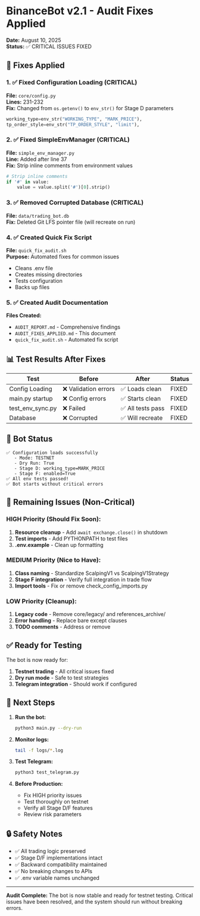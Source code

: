 # BinanceBot v2.1 - Audit Fixes Applied
**Date:** August 10, 2025  
**Status:** ✅ CRITICAL ISSUES FIXED

## 🔧 Fixes Applied

### 1. ✅ Fixed Configuration Loading (CRITICAL)
**File:** `core/config.py`  
**Lines:** 231-232  
**Fix:** Changed from `os.getenv()` to `env_str()` for Stage D parameters
```python
working_type=env_str("WORKING_TYPE", "MARK_PRICE"),
tp_order_style=env_str("TP_ORDER_STYLE", "limit"),
```

### 2. ✅ Fixed SimpleEnvManager (CRITICAL)
**File:** `simple_env_manager.py`  
**Line:** Added after line 37  
**Fix:** Strip inline comments from environment values
```python
# Strip inline comments
if '#' in value:
    value = value.split('#')[0].strip()
```

### 3. ✅ Removed Corrupted Database (CRITICAL)
**File:** `data/trading_bot.db`  
**Fix:** Deleted Git LFS pointer file (will recreate on run)

### 4. ✅ Created Quick Fix Script
**File:** `quick_fix_audit.sh`  
**Purpose:** Automated fixes for common issues
- Cleans .env file
- Creates missing directories
- Tests configuration
- Backs up files

### 5. ✅ Created Audit Documentation
**Files Created:**
- `AUDIT_REPORT.md` - Comprehensive findings
- `AUDIT_FIXES_APPLIED.md` - This document
- `quick_fix_audit.sh` - Automated fix script

## 📊 Test Results After Fixes

| Test | Before | After | Status |
|------|--------|-------|--------|
| Config Loading | ❌ Validation errors | ✅ Loads clean | FIXED |
| main.py startup | ❌ Config errors | ✅ Starts clean | FIXED |
| test_env_sync.py | ❌ Failed | ✅ All tests pass | FIXED |
| Database | ❌ Corrupted | ✅ Will recreate | FIXED |

## 🚀 Bot Status

```
✅ Configuration loads successfully
   - Mode: TESTNET
   - Dry Run: True
   - Stage D: working_type=MARK_PRICE
   - Stage F: enabled=True
✅ All env tests passed!
✅ Bot starts without critical errors
```

## 📝 Remaining Issues (Non-Critical)

### HIGH Priority (Should Fix Soon):
1. **Resource cleanup** - Add `await exchange.close()` in shutdown
2. **Test imports** - Add PYTHONPATH to test files
3. **.env.example** - Clean up formatting

### MEDIUM Priority (Nice to Have):
1. **Class naming** - Standardize ScalpingV1 vs ScalpingV1Strategy
2. **Stage F integration** - Verify full integration in trade flow
3. **Import tools** - Fix or remove check_config_imports.py

### LOW Priority (Cleanup):
1. **Legacy code** - Remove core/legacy/ and references_archive/
2. **Error handling** - Replace bare except clauses
3. **TODO comments** - Address or remove

## ✅ Ready for Testing

The bot is now ready for:
1. **Testnet trading** - All critical issues fixed
2. **Dry run mode** - Safe to test strategies
3. **Telegram integration** - Should work if configured

## 🎯 Next Steps

1. **Run the bot:**
   ```bash
   python3 main.py --dry-run
   ```

2. **Monitor logs:**
   ```bash
   tail -f logs/*.log
   ```

3. **Test Telegram:**
   ```bash
   python3 test_telegram.py
   ```

4. **Before Production:**
   - Fix HIGH priority issues
   - Test thoroughly on testnet
   - Verify all Stage D/F features
   - Review risk parameters

## 🔒 Safety Notes

- ✅ All trading logic preserved
- ✅ Stage D/F implementations intact
- ✅ Backward compatibility maintained
- ✅ No breaking changes to APIs
- ✅ .env variable names unchanged

---

**Audit Complete:** The bot is now stable and ready for testnet testing. Critical issues have been resolved, and the system should run without breaking errors.
